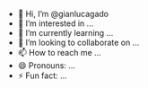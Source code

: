 - 👋 Hi, I’m @gianlucagado
- 👀 I’m interested in ...
- 🌱 I’m currently learning ...
- 💞️ I’m looking to collaborate on ...
- 📫 How to reach me ...
- 😄 Pronouns: ...
- ⚡ Fun fact: ...

<!---
gianlucagado/gianlucagado is a ✨ special ✨ repository because its `README.md` (this file) appears on your GitHub profile.
You can click the Preview link to take a look at your changes.
--->
